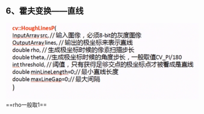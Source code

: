 ## 6、霍夫变换——直线
![title](https://raw.githubusercontent.com/JianXiLin/gitnote-images/master/gitnote/2019/12/14/1576252901855-1576252901861.png)
==rho一般取1==